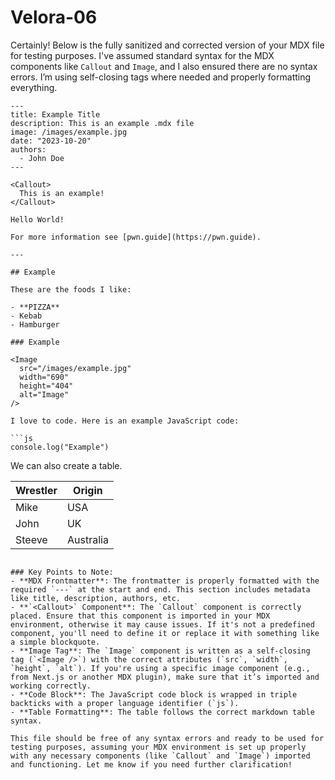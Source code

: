 # Velora-06

Certainly! Below is the fully sanitized and corrected version of your MDX file for testing purposes. I've assumed standard syntax for the MDX components like `Callout` and `Image`, and I also ensured there are no syntax errors. I’m using self-closing tags where needed and properly formatting everything.

```mdx
---
title: Example Title
description: This is an example .mdx file
image: /images/example.jpg
date: "2023-10-20"
authors:
  - John Doe
---

<Callout>
  This is an example!
</Callout>

Hello World!

For more information see [pwn.guide](https://pwn.guide).

---

## Example

These are the foods I like:

- **PIZZA**
- Kebab
- Hamburger

### Example

<Image
  src="/images/example.jpg"
  width="690"
  height="404"
  alt="Image"
/>

I love to code. Here is an example JavaScript code:

```js
console.log("Example")
```

We can also create a table.

| Wrestler                | Origin       |
| ----------------------- | ------------ |
| Mike                    | USA          |
| John                    | UK           |
| Steeve                  | Australia    |
```

### Key Points to Note:
- **MDX Frontmatter**: The frontmatter is properly formatted with the required `---` at the start and end. This section includes metadata like title, description, authors, etc.
- **`<Callout>` Component**: The `Callout` component is correctly placed. Ensure that this component is imported in your MDX environment, otherwise it may cause issues. If it's not a predefined component, you'll need to define it or replace it with something like a simple blockquote.
- **Image Tag**: The `Image` component is written as a self-closing tag (`<Image />`) with the correct attributes (`src`, `width`, `height`, `alt`). If you're using a specific image component (e.g., from Next.js or another MDX plugin), make sure that it’s imported and working correctly.
- **Code Block**: The JavaScript code block is wrapped in triple backticks with a proper language identifier (`js`).
- **Table Formatting**: The table follows the correct markdown table syntax.

This file should be free of any syntax errors and ready to be used for testing purposes, assuming your MDX environment is set up properly with any necessary components (like `Callout` and `Image`) imported and functioning. Let me know if you need further clarification!